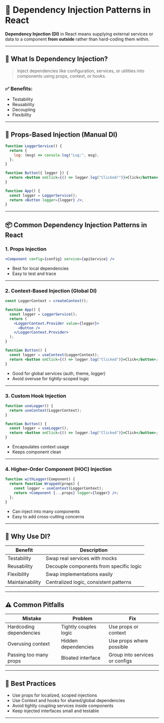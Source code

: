 
# 🧩 Dependency Injection Patterns in React

**Dependency Injection (DI)** in React means supplying external services or data to a component **from outside** rather than hard-coding them within.

---

## 📌 What Is Dependency Injection?

> Inject dependencies like configuration, services, or utilities into components using props, context, or hooks.

### ✅ Benefits:
- Testability
- Reusability
- Decoupling
- Flexibility

---

## 🧪 Props-Based Injection (Manual DI)

```jsx
function LoggerService() {
  return {
    log: (msg) => console.log("Log:", msg),
  };
}

function Button({ logger }) {
  return <button onClick={() => logger.log("Clicked!")}>Click</button>;
}

function App() {
  const logger = LoggerService();
  return <Button logger={logger} />;
}
```

---

## 📦 Common Dependency Injection Patterns in React

### 1. **Props Injection**

```jsx
<Component config={config} service={apiService} />
```

- Best for local dependencies
- Easy to test and trace

---

### 2. **Context-Based Injection (Global DI)**

```jsx
const LoggerContext = createContext();

function App() {
  const logger = LoggerService();
  return (
    <LoggerContext.Provider value={logger}>
      <Button />
    </LoggerContext.Provider>
  );
}

function Button() {
  const logger = useContext(LoggerContext);
  return <button onClick={() => logger.log("Clicked")}>Click</button>;
}
```

- Good for global services (auth, theme, logger)
- Avoid overuse for tightly-scoped logic

---

### 3. **Custom Hook Injection**

```jsx
function useLogger() {
  return useContext(LoggerContext);
}

function Button() {
  const logger = useLogger();
  return <button onClick={() => logger.log("Clicked")}>Click</button>;
}
```

- Encapsulates context usage
- Keeps component clean

---

### 4. **Higher-Order Component (HOC) Injection**

```jsx
function withLogger(Component) {
  return function Wrapped(props) {
    const logger = useContext(LoggerContext);
    return <Component {...props} logger={logger} />;
  };
}
```

- Can inject into many components
- Easy to add cross-cutting concerns

---

## 🎯 Why Use DI?

| Benefit        | Description                                |
|----------------|--------------------------------------------|
| Testability     | Swap real services with mocks              |
| Reusability     | Decouple components from specific logic    |
| Flexibility     | Swap implementations easily                |
| Maintainability | Centralized logic, consistent patterns     |

---

## ⚠️ Common Pitfalls

| Mistake | Problem | Fix |
|--------|---------|-----|
| Hardcoding dependencies | Tightly couples logic | Use props or context |
| Overusing context | Hidden dependencies | Use props where possible |
| Passing too many props | Bloated interface | Group into services or configs |

---

## 🧠 Best Practices

- Use props for localized, scoped injections
- Use Context and hooks for shared/global dependencies
- Avoid tightly coupling services inside components
- Keep injected interfaces small and testable

---

